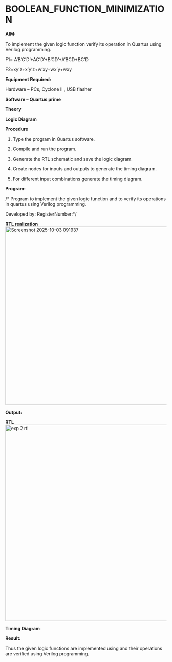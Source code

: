 # BOOLEAN_FUNCTION_MINIMIZATION

**AIM:**

To implement the given logic function verify its operation in Quartus using Verilog programming.

F1= A’B’C’D’+AC’D’+B’CD’+A’BCD+BC’D 

F2=xy’z+x’y’z+w’xy+wx’y+wxy

**Equipment Required:**

Hardware – PCs, Cyclone II , USB flasher

**Software – Quartus prime**

**Theory**

**Logic Diagram**

**Procedure**

1.	Type the program in Quartus software.

2.	Compile and run the program.

3.	Generate the RTL schematic and save the logic diagram.

4.	Create nodes for inputs and outputs to generate the timing diagram.

5.	For different input combinations generate the timing diagram.


**Program:**

/* Program to implement the given logic function and to verify its operations in quartus using Verilog programming. 

Developed by: RegisterNumber:*/


**RTL realization**
<img width="1194" height="556" alt="Screenshot 2025-10-03 091937" src="https://github.com/user-attachments/assets/aba07541-3158-4bb0-bce0-808d6fc0b686" />


**Output:**

**RTL**
<img width="888" height="612" alt="exp 2 rtl " src="https://github.com/user-attachments/assets/5036f680-e127-4e8a-9e04-36fede9011d9" />


**Timing Diagram**

**Result:**

Thus the given logic functions are implemented using and their operations are verified using Verilog programming.

